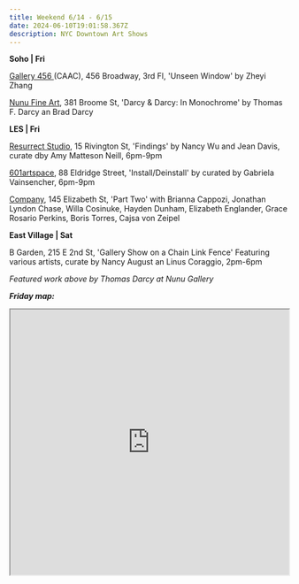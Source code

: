```yaml
---
title: Weekend 6/14 - 6/15
date: 2024-06-10T19:01:58.367Z
description: NYC Downtown Art Shows
---
```

**S﻿oho | Fri**

[Gallery 456 ](http://www.caacarts.org/dp/node/15?mi=ndm-a&id=372)(CAAC), 456 Broadway, 3rd Fl, 'Unseen Window' by Zheyi Zhang

[Nunu Fine Art](https://www.nunufineart.com/darcy-darcy-in-monochrome), 381 Broome St, 'Darcy & Darcy: In Monochrome' by Thomas F. Darcy an Brad Darcy

**L﻿ES | Fri**

[Resurrect Studio](https://www.resurrect.studio/), 15 Rivington St, 'Findings' by Nancy Wu and Jean Davis, curate dby Amy Matteson Neill, 6pm-9pm

[601artspace](https://601artspace.org/), 88 Eldridge Street, 'Install/Deinstall' by curated by Gabriela Vainsencher, 6pm-9pm

[Company](https://companygallery.us/), 145 Elizabeth St, 'Part Two' with Brianna Cappozi, Jonathan Lyndon Chase, Willa Cosinuke, Hayden Dunham, Elizabeth Englander, Grace Rosario Perkins, Boris Torres, Cajsa von Zeipel

**E﻿ast Village | Sat**

B Garden, 215 E 2nd St, 'Gallery Show on a Chain Link Fence' Featuring various artists, curate by Nancy August an Linus Coraggio, 2pm-6pm

*Featured work above by Thomas Darcy at Nunu Gallery*

***F﻿riday map:***

<iframe src="https://www.google.com/maps/d/u/1/embed?mid=1trQNU9ReZ6YAK7BT3at_rC0V7sSP8UI&ehbc=2E312F" width="100%" height="480"></iframe>